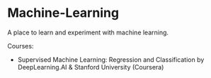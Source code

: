 # Machine-Learning

A place to learn and experiment with machine learning. 

Courses:
- Supervised Machine Learning: Regression and Classification
    by DeepLearning.AI & Stanford University (Coursera)
